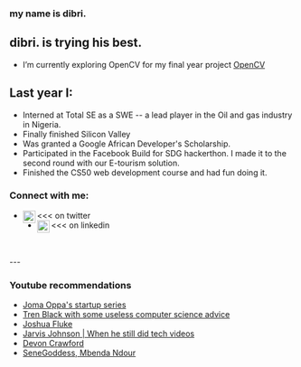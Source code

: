 ### my name is dibri.

## dibri. is trying his best.
- I’m currently exploring OpenCV for my final year project [OpenCV]

## Last year I:
- Interned at Total SE as a SWE -- a lead player in the Oil and gas industry in Nigeria.
- Finally finished Silicon Valley
- Was granted a Google African Developer's Scholarship.
- Participated in the Facebook Build for SDG hackerthon. I made it to the second round with our E-tourism solution.
- Finished the CS50 web development course and had fun doing it.

### Connect with me:

- [<img align="left" alt="codeSTACKr | twitter" width="22px" src="https://cdn.jsdelivr.net/npm/simple-icons@v3/icons/twitter.svg" />][twitter] <<< on twitter 
- [<img align="left" alt="codeSTACKr | LinkedIn" width="22px" src="https://cdn.jsdelivr.net/npm/simple-icons@v3/icons/linkedin.svg" />][linkedin] <<< on linkedin

<br />
<br />
---

### Youtube recommendations
<!-- YOUTUBE:START -->
- [Joma Oppa's startup series](https://www.youtube.com/playlist?list=PL0BAwa0pBqg6cgVi_N2arwjs6TQ6foPi7)
- [Tren Black with some useless computer science advice](https://www.youtube.com/playlist?list=PLa5SGZY04W0vMZIjI9G6M2lukRZ5kZJrh)
- [Joshua Fluke](https://www.youtube.com/playlist?list=PLhURsu87NO8sqWOmpb-JyiUTswo0nyNn9)
- [Jarvis Johnson | When he still did tech videos](https://www.youtube.com/playlist?list=PLyBrFxr0n1iObXDxwQWShqvwepYB7b3rU)
- [Devon Crawford](https://www.youtube.com/channel/UCDrekHmOnkptxq3gUU0IyfA)
- [SeneGoddess, Mbenda Ndour](https://www.youtube.com/c/Senegoddess/videos)
<!-- YOUTUBE:END -->

[twitter]: https://twitter.com/notdibri
[linkedin]: https://www.linkedin.com/in/dibrinsofor/
[website]: https://www.edx.org/school/harvardx
[GADS]: https://help.pluralsight.com/help/google-africa-developer-scholarship-2020
[OpenCV]: https://docs.opencv.org/master/d6/d00/tutorial_py_root.html
